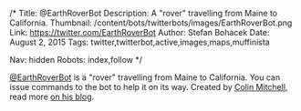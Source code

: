 /*
Title: @EarthRoverBot
Description: A "rover" travelling from Maine to California.
Thumbnail: /content/bots/twitterbots/images/EarthRoverBot.png
Link: https://twitter.com/EarthRoverBot
Author: Stefan Bohacek
Date: August 2, 2015
Tags: twitter,twitterbot,active,images,maps,muffinista

Nav: hidden
Robots: index,follow
*/

[@EarthRoverBot](https://twitter.com/EarthRoverBot) is a "rover" travelling from Maine to California. You can issue commands to the bot to help it on its way. Created by [Colin Mitchell](https://twitter.com/muffinista), read more [on his blog](http://muffinlabs.com/rover).



